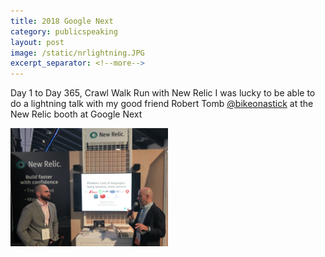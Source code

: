 ```yaml
---
title: 2018 Google Next
category: publicspeaking
layout: post
image: /static/nrlightning.JPG
excerpt_separator: <!--more-->
---
```


Day 1 to Day 365, Crawl Walk Run with New Relic
I was lucky to be able to do a lightning talk with my good friend Robert Tomb [@bikeonastick](https://twitter.com/bikeonastick) at the New Relic booth at Google Next
<!--more-->
<img src="/static/nrlightning.JPG" width="50%" >
